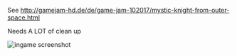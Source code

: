 ﻿See http://gamejam-hd.de/de/game-jam-102017/mystic-knight-from-outer-space.html

Needs A LOT of clean up

![ingame screenshot](http://gamejam-hd.de/imgs/game-jam-102017/screenshot1509633397.png)

